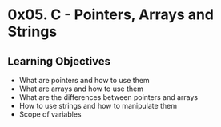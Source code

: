 # 0x05. C - Pointers, Arrays and Strings

## Learning Objectives

   * What are pointers and how to use them
   * What are arrays and how to use them
   * What are the differences between pointers and arrays
   * How to use strings and how to manipulate them
   * Scope of variables
